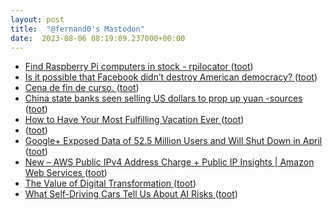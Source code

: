 ```yaml
---
layout: post
title:  "@fernand0's Mastodon"
date:  2023-08-06 08:19:09.237000+00:00
---
```

*  [Find Raspberry Pi computers in stock - rpilocator ](https://rpilocator.com) ([toot](https://mastodon.social/@fernand0/110841688833236947))
*  [Is it possible that Facebook didn’t destroy American democracy? ](https://www.theatlantic.com/technology/archive/2023/07/meta-facebook-political-polarization-studies/674841) ([toot](https://mastodon.social/@fernand0/110841527720163108))
*  [Cena de fin de curso. ](https://avecesunafoto.wordpress.com/2023/08/05/cena-de-fin-de-curso) ([toot](https://mastodon.social/@fernand0/110838176470242722))
*  [China state banks seen selling US dollars to prop up yuan -sources ](https://www.reuters.com/markets/currencies/china-state-banks-seen-selling-us-dollars-prop-up-yuan-sources-2023-07-25) ([toot](https://mastodon.social/@fernand0/110838117344719130))
*  [How to Have Your Most Fulfilling Vacation Ever ](https://www.theatlantic.com/ideas/archive/2023/07/vacation-learning-leisure-happiness/674743) ([toot](https://mastodon.social/@fernand0/110837999761648327))
*  [ ](https://social.politicaconciencia.org/@jrfern) ([toot](https://mastodon.social/@fernand0/110837879367660842))
*  [Google+ Exposed Data of 52.5 Million Users and Will Shut Down in April ](https://www.wired.com/story/google-plus-bug-52-million-users-data-exposed) ([toot](https://mastodon.social/@fernand0/110837775489996100))
*  [New – AWS Public IPv4 Address Charge + Public IP Insights \| Amazon Web Services ](https://aws.amazon.com/blogs/aws/new-aws-public-ipv4-address-charge-public-ip-insights) ([toot](https://mastodon.social/@fernand0/110837437839147525))
*  [The Value of Digital Transformation ](https://hbr.org/2023/07/the-value-of-digital-transformatio) ([toot](https://mastodon.social/@fernand0/110837253511073578))
*  [What Self-Driving Cars Tell Us About AI Risks ](https://spectrum.ieee.org/self-driving-cars-266249426) ([toot](https://mastodon.social/@fernand0/110836906031334811))
